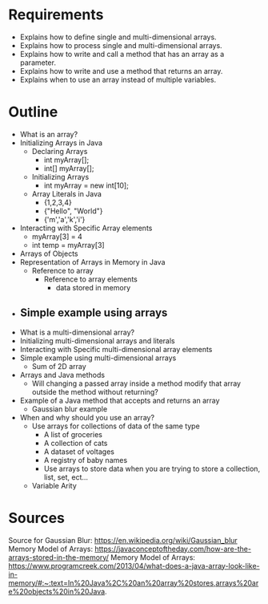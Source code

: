 # Requirements
- Explains how to define single and multi-dimensional arrays.
- Explains how to process single and multi-dimensional arrays.
- Explains how to write and call a method that has an array as a parameter.
- Explains how to write and use a method that returns an array.
- Explains when to use an array instead of multiple variables.

# Outline
- What is an array?
- Initializing Arrays in Java
  - Declaring Arrays
    - int myArray[];
    - int[] myArray[];
  - Initializing Arrays
    - int myArray = new int[10];
  - Array Literals in Java
    - {1,2,3,4}
    - {"Hello", "World"}
    - {'m','a','k','i'}
- Interacting with Specific Array elements
  - myArray[3] = 4
  - int temp = myArray[3]
- Arrays of Objects
- Representation of Arrays in Memory in Java
  - Reference to array
    - Reference to array elements
      - data stored in memory
- Simple example using arrays
  - 
- What is a multi-dimensional array?
- Initializing multi-dimensional arrays and literals
- Interacting with Specific multi-dimensional array elements
- Simple example using multi-dimensional arrays
  - Sum of 2D array
- Arrays and Java methods
  - Will changing a passed array inside a method modify that array outside the method without returning?
- Example of a Java method that accepts and returns an array
  - Gaussian blur example
- When and why should you use an array?
  - Use arrays for collections of data of the same type
    - A list of groceries
    - A collection of cats
    - A dataset of voltages
    - A registry of baby names
    - Use arrays to store data when you are trying to store a collection, list, set, ect...
  - Variable Arity


# Sources
Source for Gaussian Blur: https://en.wikipedia.org/wiki/Gaussian_blur
Memory Model of Arrays: https://javaconceptoftheday.com/how-are-the-arrays-stored-in-the-memory/
Memory Model of Arrays: https://www.programcreek.com/2013/04/what-does-a-java-array-look-like-in-memory/#:~:text=In%20Java%2C%20an%20array%20stores,arrays%20are%20objects%20in%20Java.

